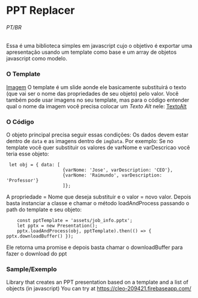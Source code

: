 # PPT Replacer
###### PT/BR
Essa é uma biblioteca simples em javascript cujo o objetivo é exportar uma apresentação usando um template como base e um array de objetos javascript como modelo.

### O Template
[Imagem](help/ppttemplate.png)
O template é um slide aonde ele basicamente substituirá o texto (que vai ser o nome das propriedades de seu objeto) pelo valor. Você também pode usar imagens no seu template, mas para o código entender qual o nome da imagem você precisa colocar um *Texto Alt* nele:
[TextoAlt](help/textalt.png)

### O Código
O objeto principal precisa seguir essas condições:
Os dados devem estar dentro de `data` e as imagens dentro de `imgData`. 
Por exemplo:  Se no template você quer substituir os valores de varNome e varDescricao você teria esse objeto:
```
 let obj = { data: [ 
					 {varNome: 'Jose', varDescription: 'CEO'},
					 {varNome: 'Raimundo', varDescription: 'Professor'}
					 ]};
```
A propriedade = Nome que deseja substituir e o valor = novo valor.
Depois basta instanciar a classe e chamar o método loadAndProcess passando o path do template e seu objeto:
```
	const pptTemplate = 'assets/job_info.pptx';
    let pptx = new Presentation();
	pptx.loadAndProcess(obj, pptTemplate).then(() => { pptx.downloadBuffer() });
```
Ele retorna uma promise e depois basta chamar o downloadBuffer para fazer o download do ppt

### Sample/Exemplo
Library that creates an PPT presentation based on a template and a list of objects (in javascript)
You can try at https://cleo-209421.firebaseapp.com/ 
